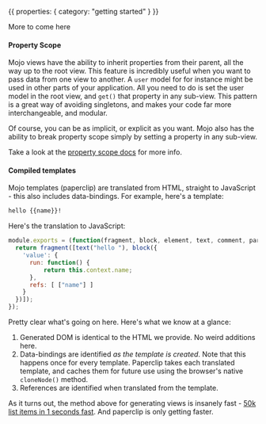 {{
  properties: {
    category: "getting started"
  }
}}

More to come here

#### Property Scope

Mojo views have the ability to inherit properties from their parent, all the way up to the root view. This feature is incredibly useful when you want to pass data from one view to another. A `user` model for for instance might be used in other parts of your application. All you need to do is set the user model in the root view, and `get()` that property in any sub-view. This pattern is a great way of avoiding singletons, and makes your code far more interchangeable, and modular. 

Of course, you can be as implicit, or explicit as you want. Mojo also has the ability to break property scope simply by setting a property in any sub-view. 

Take a look at the [property scope docs](/docs/api/viewsbase#propertyscope) for more info.


#### Compiled templates


Mojo templates (paperclip) are translated from HTML, straight to JavaScript - this also includes data-bindings. For example, here's a template:

```html
hello {{name}}!
```

Here's the translation to JavaScript:

```javascript
module.exports = (function(fragment, block, element, text, comment, parser, modifiers) {
  return fragment([text("hello "), block({
    'value': {
      run: function() {
          return this.context.name;
      },
      refs: [ ["name"] ]
    }
  })]);
});
```

Pretty clear what's going on here. Here's what we know at a glance:

1. Generated DOM is identical to the HTML we provide. No weird additions here.
2. Data-bindings are identified *as the template is created*. Note that this happens once for every template. Paperclip takes each translated template, and caches them for future use using the browser's native `cloneNode()` method.
3. References are identified when translated from the template. 


As it turns out, the method above for generating views is insanely fast - [50k list items in 1 seconds fast](http://requirebin.com/?gist=d9ae1065106891f7d218). And paperclip is only getting faster.

<!--


### Organization

Intuitiveness

### Explicit & Implicitness

data bindings
property scope
router + views

### Gotchyas

Very few


### Architecture

modules were designed 

### Developer workflow

-->

<!--
Developer workflow
-->


